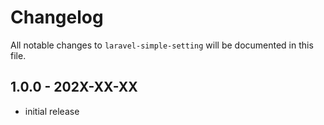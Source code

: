 # Changelog

All notable changes to `laravel-simple-setting` will be documented in this file.

## 1.0.0 - 202X-XX-XX

- initial release
